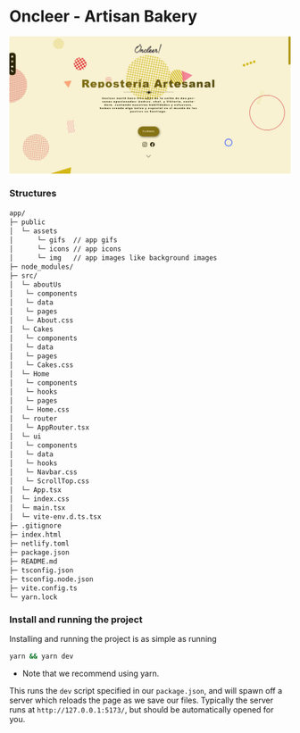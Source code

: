 # Oncleer - Artisan Bakery

![Oncleer](public/assets/img/oncleer.jpg)

### Structures

```text
app/
├─ public
│  └─ assets 
│      └─ gifs  // app gifs
│      └─ icons // app icons
│      └─ img   // app images like background images
├─ node_modules/
├─ src/
│  └─ aboutUs
│   └─ components
│   └─ data
│   └─ pages
│   └─ About.css
│  └─ Cakes
│   └─ components
│   └─ data
│   └─ pages
│   └─ Cakes.css
│  └─ Home
│   └─ components
│   └─ hooks
│   └─ pages
│   └─ Home.css
│  └─ router
│   └─ AppRouter.tsx
│  └─ ui
│   └─ components
│   └─ data
│   └─ hooks
│   └─ Navbar.css
│   └─ ScrollTop.css
│  └─ App.tsx
│  └─ index.css
│  └─ main.tsx
│  └─ vite-env.d.ts.tsx
├─ .gitignore
├─ index.html
├─ netlify.toml
├─ package.json
├─ README.md
├─ tsconfig.json
├─ tsconfig.node.json
├─ vite.config.ts
└─ yarn.lock
```

### Install and running the project

Installing and running the project is as simple as running

```sh
yarn && yarn dev
```

- Note that we recommend using yarn.

This runs the `dev` script specified in our `package.json`, and will spawn off a server which reloads the page as we save our files.
Typically the server runs at `http://127.0.0.1:5173/`, but should be automatically opened for you.


